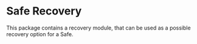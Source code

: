 # Safe Recovery

This package contains a recovery module, that can be used as a possible recovery option for a Safe.
